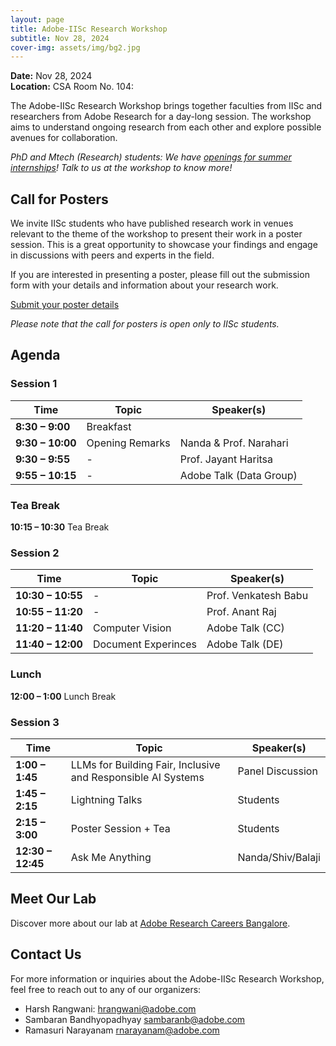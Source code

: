 ```yaml
---
layout: page
title: Adobe-IISc Research Workshop
subtitle: Nov 28, 2024
cover-img: assets/img/bg2.jpg
---
```


**Date:** Nov 28, 2024  
**Location:** CSA Room No. 104: 

The Adobe-IISc Research Workshop brings together faculties from IISc and researchers from Adobe Research for a day-long session. The workshop aims to understand ongoing research from each other and explore possible avenues for collaboration.

_PhD and Mtech (Research) students: We have [openings for summer internships](https://adobe.wd5.myworkdayjobs.com/external_experienced/job/Bangalore/Research-PhD-Intern_R142469)! Talk to us at the workshop to know more!_

## Call for Posters

We invite IISc students who have published research work in venues relevant to the theme of the workshop to present their work in a poster session. This is a great opportunity to showcase your findings and engage in discussions with peers and experts in the field.

If you are interested in presenting a poster, please fill out the submission form with your details and information about your research work.

[Submit your poster details](https://forms.office.com/Pages/ResponsePage.aspx?id=l80Vb6f240Gyxa1Bk5dkdo5tvGoZ4OFLnHETYHkpxOFUOFZNVlREMUcyS040M0dBOUgxRENZMDFUOS4u)

*Please note that the call for posters is open only to IISc students.*


## Agenda

### Session 1

| Time            | Topic                            | Speaker(s)                           |
|-----------------|----------------------------------|--------------------------------------|
| **8:30 – 9:00**| Breakfast                         |                                      |
| **9:30 – 10:00**| Opening Remarks                  | Nanda & Prof. Narahari               |
| **9:30 –  9:55**| -                                | Prof. Jayant Haritsa                  |
| **9:55 – 10:15**| -                               | Adobe Talk (Data Group)                |

### Tea Break

**10:15 – 10:30** Tea Break


### Session 2

| Time            | Topic                            | Speaker(s)                           |
|-----------------|----------------------------------|--------------------------------------| 
| **10:30 – 10:55**|   -                             | Prof. Venkatesh Babu            |
| **10:55 – 11:20**|   -                             | Prof. Anant Raj            |
| **11:20 – 11:40**| Computer Vision                 | Adobe Talk (CC)                       |
| **11:40 – 12:00**| Document Experinces             | Adobe Talk (DE)                       |


### Lunch

**12:00 – 1:00** Lunch Break


### Session 3

| Time            | Topic                            | Speaker(s)                           |
|-----------------|----------------------------------|--------------------------------------|
| **1:00 – 1:45**| LLMs for Building Fair, Inclusive and Responsible AI Systems                              | Panel Discussion        |
| **1:45 – 2:15**| Lightning Talks | Students             |
| **2:15 – 3:00**| Poster Session + Tea    | Students                 |
| **12:30 – 12:45**| Ask Me Anything                | Nanda/Shiv/Balaji                       |





## Meet Our Lab
Discover more about our lab at [Adobe Research Careers Bangalore](https://research.adobe.com/careers/bangalore/).

## Contact Us
For more information or inquiries about the Adobe-IISc Research Workshop, feel free to reach out to any of our organizers:

- Harsh Rangwani: [hrangwani@adobe.com](mailto:hrangwani@adobe,com)
- Sambaran Bandhyopadhyay [sambaranb@adobe.com](mailto:sambaranb@adobe.com)
- Ramasuri Narayanam [rnarayanam@adobe.com](rnarayanam@adobe.com)

